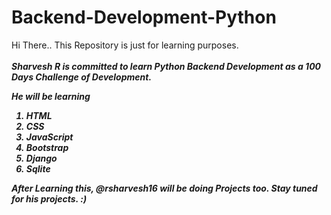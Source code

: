 # Backend-Development-Python
Hi There..
This Repository is just for learning purposes. <br>
<br>
<b><i>Sharvesh R<b><i> is committed to learn Python Backend Development as a 100 Days Challenge of Development.
<p>He will be learning</p> 
<ol>
  <li>HTML
  <li>CSS</li>
  <li>JavaScript</li>
  <li>Bootstrap</li>
  <li>Django</li>
  <li>Sqlite</li>
</ol>
After Learning this, @rsharvesh16 will be doing Projects too. Stay tuned for his projects. :)
